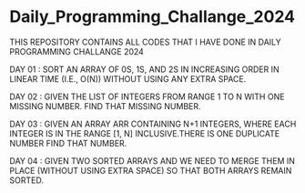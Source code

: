 # Daily_Programming_Challange_2024
THIS REPOSITORY CONTAINS ALL CODES THAT I HAVE DONE IN DAILY PROGRAMMING CHALLANGE 2024

DAY 01 : SORT AN ARRAY OF 0S, 1S, AND 2S IN INCREASING ORDER IN LINEAR TIME (I.E., O(N)) WITHOUT USING ANY EXTRA SPACE.

DAY 02 : GIVEN THE LIST OF INTEGERS FROM RANGE 1 TO N WITH ONE MISSING NUMBER. FIND THAT MISSING NUMBER.

DAY 03 : GIVEN AN ARRAY ARR CONTAINING N+1 INTEGERS, WHERE EACH INTEGER IS IN THE RANGE [1, N] INCLUSIVE.THERE IS ONE DUPLICATE NUMBER FIND THAT NUMBER. 

DAY 04 : GIVEN TWO SORTED ARRAYS AND WE NEED TO MERGE THEM IN PLACE (WITHOUT USING EXTRA SPACE) SO THAT BOTH ARRAYS REMAIN SORTED.
